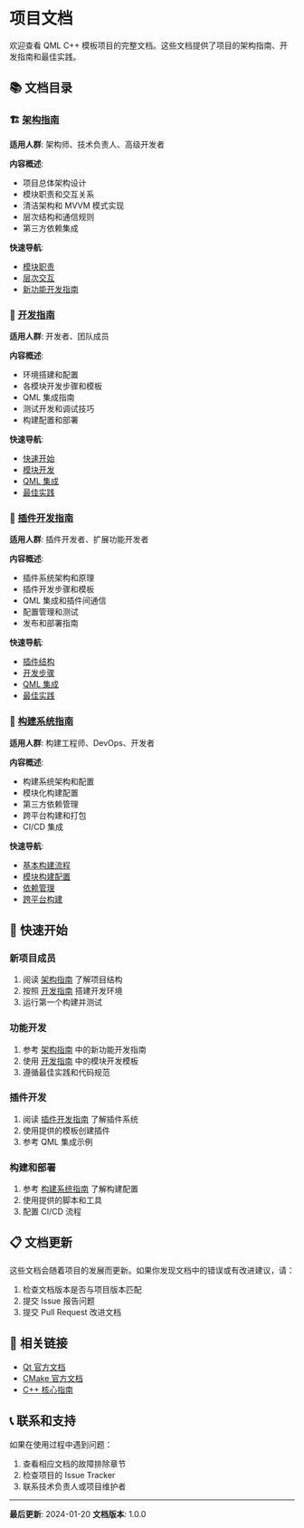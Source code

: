# 项目文档

欢迎查看 QML C++ 模板项目的完整文档。这些文档提供了项目的架构指南、开发指南和最佳实践。

## 📚 文档目录

### 🏗️ [架构指南](./ARCHITECTURE.md)

**适用人群**: 架构师、技术负责人、高级开发者

**内容概述**:
- 项目总体架构设计
- 模块职责和交互关系
- 清洁架构和 MVVM 模式实现
- 层次结构和通信规则
- 第三方依赖集成

**快速导航**:
- [模块职责](./ARCHITECTURE.md#-模块职责)
- [层次交互](./ARCHITECTURE.md#-层次交互)
- [新功能开发指南](./ARCHITECTURE.md#-新功能开发指南)

### 🚀 [开发指南](./DEVELOPMENT.md)

**适用人群**: 开发者、团队成员

**内容概述**:
- 环境搭建和配置
- 各模块开发步骤和模板
- QML 集成指南
- 测试开发和调试技巧
- 构建配置和部署

**快速导航**:
- [快速开始](./DEVELOPMENT.md#-快速开始)
- [模块开发](./DEVELOPMENT.md#-模块开发指南)
- [QML 集成](./DEVELOPMENT.md#-qml-集成指南)
- [最佳实践](./DEVELOPMENT.md#-最佳实践总结)

### 🔌 [插件开发指南](./PLUGIN_GUIDE.md)

**适用人群**: 插件开发者、扩展功能开发者

**内容概述**:
- 插件系统架构和原理
- 插件开发步骤和模板
- QML 集成和插件间通信
- 配置管理和测试
- 发布和部署指南

**快速导航**:
- [插件结构](./PLUGIN_GUIDE.md#-插件结构)
- [开发步骤](./PLUGIN_GUIDE.md#-插件开发步骤)
- [QML 集成](./PLUGIN_GUIDE.md#-qml-集成)
- [最佳实践](./PLUGIN_GUIDE.md#-最佳实践)

### 🔧 [构建系统指南](./BUILD_SYSTEM.md)

**适用人群**: 构建工程师、DevOps、开发者

**内容概述**:
- 构建系统架构和配置
- 模块化构建配置
- 第三方依赖管理
- 跨平台构建和打包
- CI/CD 集成

**快速导航**:
- [基本构建流程](./BUILD_SYSTEM.md#-基本构建流程)
- [模块构建配置](./BUILD_SYSTEM.md#-模块构建配置)
- [依赖管理](./BUILD_SYSTEM.md#-第三方依赖管理)
- [跨平台构建](./BUILD_SYSTEM.md#-跨平台构建)

## 🎯 快速开始

### 新项目成员

1. 阅读 [架构指南](./ARCHITECTURE.md) 了解项目结构
2. 按照 [开发指南](./DEVELOPMENT.md) 搭建开发环境
3. 运行第一个构建并测试

### 功能开发

1. 参考 [架构指南](./ARCHITECTURE.md) 中的新功能开发指南
2. 使用 [开发指南](./DEVELOPMENT.md) 中的模块开发模板
3. 遵循最佳实践和代码规范

### 插件开发

1. 阅读 [插件开发指南](./PLUGIN_GUIDE.md) 了解插件系统
2. 使用提供的模板创建插件
3. 参考 QML 集成示例

### 构建和部署

1. 参考 [构建系统指南](./BUILD_SYSTEM.md) 了解构建配置
2. 使用提供的脚本和工具
3. 配置 CI/CD 流程

## 📋 文档更新

这些文档会随着项目的发展而更新。如果你发现文档中的错误或有改进建议，请：

1. 检查文档版本是否与项目版本匹配
2. 提交 Issue 报告问题
3. 提交 Pull Request 改进文档

## 🔗 相关链接

- [Qt 官方文档](https://doc.qt.io/)
- [CMake 官方文档](https://cmake.org/documentation/)
- [C++ 核心指南](https://isocpp.github.io/CppCoreGuidelines/)

## 📞 联系和支持

如果在使用过程中遇到问题：

1. 查看相应文档的故障排除章节
2. 检查项目的 Issue Tracker
3. 联系技术负责人或项目维护者

---

**最后更新**: 2024-01-20
**文档版本**: 1.0.0